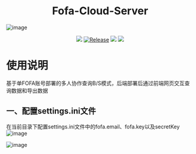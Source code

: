 <h1 align="center">
  <b>Fofa-Cloud-Server</b>
  <br>
</h1>

![image]([https://mjj.today/i/j2NEt4](https://ice.frostsky.com/2024/08/18/119878917a6a43ddc4fdb94e4f5e2541.jpeg))

<p align="center">
<a href="https://github.com/youki992/VscanPlus/issues"><img src="https://img.shields.io/badge/contributions-welcome-brightgreen.svg?style=flat"></a>
<a href="https://github.com/youki992/VscanPlus"><img alt="Release" src="https://img.shields.io/badge/LICENSE-BSD-important"></a>
<a href="https://github.com/youki992/VscanPlus/releases"><img src="https://img.shields.io/github/release/youki992/VscanPlus"></a>
<a href="https://github.com/youki992/VscanPlus/releases"><img src="https://img.shields.io/github/downloads/youki992/VscanPlus/total?color=blueviolet"></a>
</p>

# 使用说明
基于单FOFA账号部署的多人协作查询B/S模式，后端部署后通过前端网页交互查询数据和导出数据

## 一、配置settings.ini文件
在当前目录下配置settings.ini文件中的fofa.email、fofa.key以及secretKey
![image](./static/help.png)

![image](./static/exp.png)
